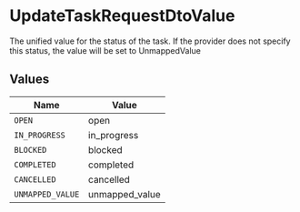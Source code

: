 # UpdateTaskRequestDtoValue

The unified value for the status of the task. If the provider does not specify this status, the value will be set to UnmappedValue


## Values

| Name             | Value            |
| ---------------- | ---------------- |
| `OPEN`           | open             |
| `IN_PROGRESS`    | in_progress      |
| `BLOCKED`        | blocked          |
| `COMPLETED`      | completed        |
| `CANCELLED`      | cancelled        |
| `UNMAPPED_VALUE` | unmapped_value   |